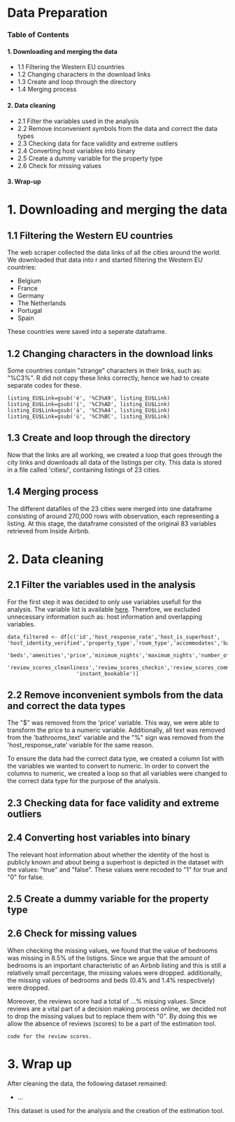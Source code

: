 # Data Preparation

### Table of Contents

#### 1. Downloading and merging the data
- 1.1 Filtering the Western EU countries
- 1.2 Changing characters in the download links
- 1.3 Create and loop through the directory
- 1.4 Merging process
#### 2. Data cleaning
- 2.1 Filter the variables used in the analysis
- 2.2 Remove inconvenient symbols from the data and correct the data types
- 2.3 Checking data for face validity and extreme outliers
- 2.4 Converting host variables into binary
- 2.5 Create a dummy variable for the property type
- 2.6 Check for missing values
#### 3. Wrap-up


# 1. Downloading and merging the data
## 1.1 Filtering the Western EU countries
The web scraper collected the data links of all the cities around the world. We downloaded that data into r and started filtering the Western EU countries:
  - Belgium
  - France
  - Germany
  - The Netherlands
  - Portugal 
  - Spain

These countries were saved into a seperate dataframe.


## 1.2 Changing characters in the download links
Some countries contain "strange" characters in their links, such as: "%C3%". R did not copy these links correctly, hence we had to create separate codes for these. 
```
listing_EU$Link=gsub('é', '%C3%A9', listing_EU$Link)
listing_EU$Link=gsub('í', '%C3%AD', listing_EU$Link)
listing_EU$Link=gsub('ä', '%C3%A4', listing_EU$Link)
listing_EU$Link=gsub('ü', '%C3%BC', listing_EU$Link)
```

## 1.3 Create and loop through the directory
Now that the links are all working, we created a loop that goes through the city links and downloads all data of the listings per city. This data is stored in a file called 'cities/', containing listings of 23 cities. 

## 1.4 Merging process
The different datafiles of the 23 cities were merged into one dataframe consisting of around 270,000 rows with observation, each representing a listing. At this stage, the dataframe consisted of the original 83 variables retrieved from Inside Airbnb. 

# 2. Data cleaning
## 2.1 Filter the variables used in the analysis
For the first step it was decided to only use variables usefull for the analysis. The variable list is available [here](https://github.com/course-dprep/team-assignment-team-4/tree/data_exploration/src). Therefore, we excluded unnecessary information such as: host information and overlapping variables. 
```
data_filtered <- df[c('id','host_response_rate','host_is_superhost', 'host_identity_verified','property_type','room_type','accommodates','bathrooms_text','bedrooms',
                      'beds','amenities','price','minimum_nights','maximum_nights','number_of_reviews','review_scores_rating','review_scores_accuracy',
                      'review_scores_cleanliness','review_scores_checkin','review_scores_communication','review_scores_location','review_scores_value',
                      'instant_bookable')]
```
## 2.2 Remove inconvenient symbols from the data and correct the data types
The "$" was removed from the 'price' variable. This way, we were able to transform the price to a numeric variable. Additionally, all text was removed from the 'bathrooms_text' variable and the "%" sign was removed from the 'host_response_rate' variable for the same reason. 

To ensure the data had the correct data type, we created a column list with the variables we wanted to convert to numeric. In order to convert the columns to numeric, we created a loop so that all variables were changed to the correct data type for the purpose of the analysis.

## 2.3 Checking data for face validity and extreme outliers

## 2.4 Converting host variables into binary
The relevant host information about whether the identity of the host is publicly known and about being a superhost is depicted in the dataset with the values: "true" and "false". These values were recoded to "1" for true and "0" for false. 

## 2.5 Create a dummy variable for the property type

## 2.6 Check for missing values
When checking the missing values, we found that the value of bedrooms was missing in 8.5% of the listigns. Since we argue that the amount of bedrooms is an important characteristic of an Airbnb listing and this is still a relatively small percentage, the missing values were dropped. additionally, the missing values of bedrooms and beds (0.4% and 1.4% respectively) were dropped. 

Moreover, the reviews score had a total of ...% missing values. Since reviews are a vital part of a decision making process online, we decided not to drop the missing values but to replace them with "0". By doing this we allow the absence of reviews (scores) to be a part of the estimation tool. 

```
code for the review scores. 
```
# 3. Wrap up
After cleaning the data, the following dataset remained: 
- ...

This dataset is used for the analysis and the creation of the estimation tool. 






